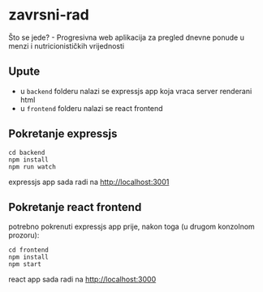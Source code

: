 # zavrsni-rad

Što se jede? - Progresivna web aplikacija za pregled dnevne ponude u menzi i nutricionističkih vrijednosti

## Upute

- u `backend` folderu nalazi se expressjs app koja vraca server renderani html
- u `frontend` folderu nalazi se react frontend

## Pokretanje expressjs

```
cd backend
npm install
npm run watch
```

expressjs app sada radi na <http://localhost:3001>

## Pokretanje react frontend

potrebno pokrenuti expressjs app prije, nakon toga (u drugom konzolnom prozoru):

```
cd frontend
npm install
npm start
```

react app sada radi na <http://localhost:3000>
